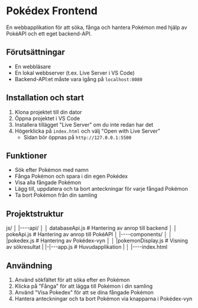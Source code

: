 # Pokédex Frontend

En webbapplikation för att söka, fånga och hantera Pokémon med hjälp av PokéAPI och ett eget backend-API.

## Förutsättningar

- En webbläsare
- En lokal webbserver (t.ex. Live Server i VS Code)
- Backend-API:et måste vara igång på `localhost:8080`

## Installation och start

1. Klona projektet till din dator
2. Öppna projektet i VS Code
3. Installera tillägget "Live Server" om du inte redan har det
4. Högerklicka på `index.html` och välj "Open with Live Server"
   - Sidan bör öppnas på `http://127.0.0.1:5500`

## Funktioner

- Sök efter Pokémon med namn
- Fånga Pokémon och spara i din egen Pokédex
- Visa alla fångade Pokémon
- Lägg till, uppdatera och ta bort anteckningar för varje fångad Pokémon
- Ta bort Pokémon från din samling

## Projektstruktur
js/
│ |----api/
│ │  databaseApi.js # Hantering av anrop till backend
│ │  pokeApi.js # Hantering av anrop till PokéAPI
│ |----components/
│ │  |pokedex.js # Hantering av Pokédex-vyn
│ │  |pokemonDisplay.js # Visning av sökresultat
|
|-|---app.js # Huvudapplikation
|
│ 
|----index.html

## Användning

1. Använd sökfältet för att söka efter en Pokémon
2. Klicka på "Fånga" för att lägga till Pokémon i din samling
3. Använd "Visa Pokedex" för att se dina fångade Pokémon
4. Hantera anteckningar och ta bort Pokémon via knapparna i Pokédex-vyn